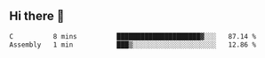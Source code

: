 ## Hi there 👋

 <!--START_SECTION:waka-->

```txt
C          8 mins          █████████████████████▓░░░   87.14 %
Assembly   1 min           ███▒░░░░░░░░░░░░░░░░░░░░░   12.86 %
```

<!--END_SECTION:waka-->

<!--
**ValentinRapp/ValentinRapp** is a ✨ _special_ ✨ repository because its `README.md` (this file) appears on your GitHub profile.

Here are some ideas to get you started:

- 🔭 I’m currently working on ...
- 🌱 I’m currently learning ...
- 👯 I’m looking to collaborate on ...
- 🤔 I’m looking for help with ...
- 💬 Ask me about ...
- 📫 How to reach me: ...
- 😄 Pronouns: ...
- ⚡ Fun fact: ...
-->
